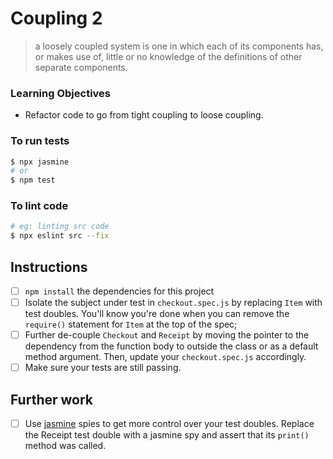 # Coupling 2

> a loosely coupled system is one in which each of its components has, or makes use of, little or no knowledge of the definitions of other separate components.


### Learning Objectives
- Refactor code to go from tight coupling to loose coupling.

### To run tests

```sh
$ npx jasmine
# or
$ npm test
```

### To lint code

```sh
# eg: linting src code
$ npx eslint src --fix
```

## Instructions

- [ ] `npm install` the dependencies for this project
- [ ] Isolate the subject under test in `checkout.spec.js` by replacing `Item` with test doubles. You'll know you're done when you can remove the `require()` statement for `Item` at the top of the spec;
- [ ] Further de-couple `Checkout` and `Receipt` by moving the pointer to the dependency from the function body to outside the class or as a default method argument. Then, update your `checkout.spec.js` accordingly.
- [ ] Make sure your tests are still passing.

## Further work

- [ ] Use [jasmine](https://jasmine.github.io/tutorials/your_first_suite) spies to get more control over your test doubles. Replace the Receipt test double with a jasmine spy and assert that its `print()` method was called.
